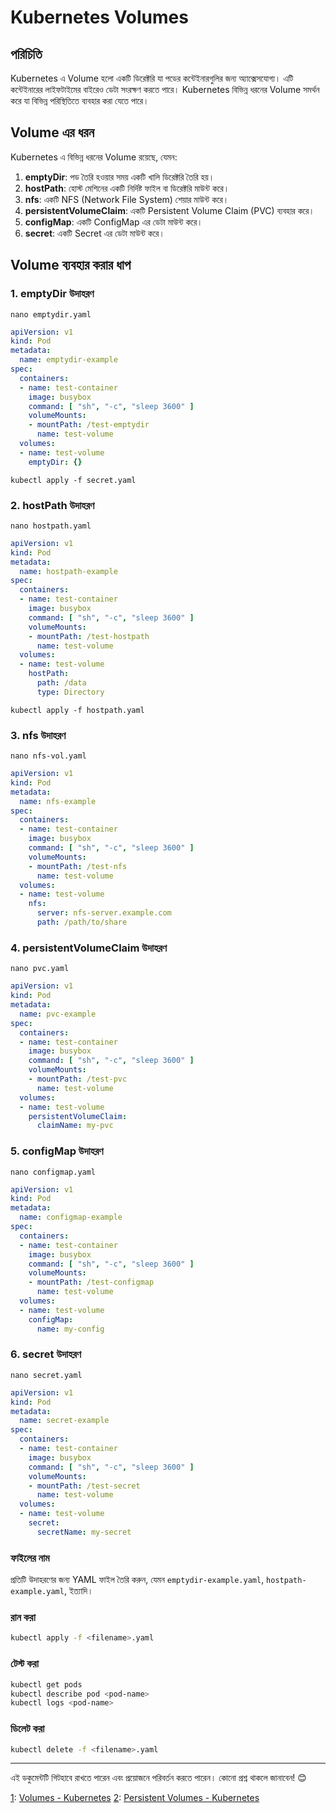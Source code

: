 # Kubernetes Volumes

## পরিচিতি
Kubernetes এ Volume হলো একটি ডিরেক্টরি যা পডের কন্টেইনারগুলির জন্য অ্যাক্সেসযোগ্য। এটি কন্টেইনারের লাইফটাইমের বাইরেও ডেটা সংরক্ষণ করতে পারে। Kubernetes বিভিন্ন ধরনের Volume সমর্থন করে যা বিভিন্ন পরিস্থিতিতে ব্যবহার করা যেতে পারে।

## Volume এর ধরন
Kubernetes এ বিভিন্ন ধরনের Volume রয়েছে, যেমন:

1. **emptyDir**: পড তৈরি হওয়ার সময় একটি খালি ডিরেক্টরি তৈরি হয়।
2. **hostPath**: হোস্ট মেশিনের একটি নির্দিষ্ট ফাইল বা ডিরেক্টরি মাউন্ট করে।
3. **nfs**: একটি NFS (Network File System) শেয়ার মাউন্ট করে।
4. **persistentVolumeClaim**: একটি Persistent Volume Claim (PVC) ব্যবহার করে।
5. **configMap**: একটি ConfigMap এর ডেটা মাউন্ট করে।
6. **secret**: একটি Secret এর ডেটা মাউন্ট করে।

## Volume ব্যবহার করার ধাপ

### 1. emptyDir উদাহরণ
```
nano emptydir.yaml
```
```yaml
apiVersion: v1
kind: Pod
metadata:
  name: emptydir-example
spec:
  containers:
  - name: test-container
    image: busybox
    command: [ "sh", "-c", "sleep 3600" ]
    volumeMounts:
    - mountPath: /test-emptydir
      name: test-volume
  volumes:
  - name: test-volume
    emptyDir: {}
```
```
kubectl apply -f secret.yaml
```

### 2. hostPath উদাহরণ
```
nano hostpath.yaml
```
```yaml
apiVersion: v1
kind: Pod
metadata:
  name: hostpath-example
spec:
  containers:
  - name: test-container
    image: busybox
    command: [ "sh", "-c", "sleep 3600" ]
    volumeMounts:
    - mountPath: /test-hostpath
      name: test-volume
  volumes:
  - name: test-volume
    hostPath:
      path: /data
      type: Directory
```
```
kubectl apply -f hostpath.yaml
```

### 3. nfs উদাহরণ
```
nano nfs-vol.yaml
```
```yaml
apiVersion: v1
kind: Pod
metadata:
  name: nfs-example
spec:
  containers:
  - name: test-container
    image: busybox
    command: [ "sh", "-c", "sleep 3600" ]
    volumeMounts:
    - mountPath: /test-nfs
      name: test-volume
  volumes:
  - name: test-volume
    nfs:
      server: nfs-server.example.com
      path: /path/to/share
```

### 4. persistentVolumeClaim উদাহরণ
```
nano pvc.yaml
```
```yaml
apiVersion: v1
kind: Pod
metadata:
  name: pvc-example
spec:
  containers:
  - name: test-container
    image: busybox
    command: [ "sh", "-c", "sleep 3600" ]
    volumeMounts:
    - mountPath: /test-pvc
      name: test-volume
  volumes:
  - name: test-volume
    persistentVolumeClaim:
      claimName: my-pvc
```

### 5. configMap উদাহরণ
```
nano configmap.yaml
```
```yaml
apiVersion: v1
kind: Pod
metadata:
  name: configmap-example
spec:
  containers:
  - name: test-container
    image: busybox
    command: [ "sh", "-c", "sleep 3600" ]
    volumeMounts:
    - mountPath: /test-configmap
      name: test-volume
  volumes:
  - name: test-volume
    configMap:
      name: my-config
```

### 6. secret উদাহরণ
```
nano secret.yaml
```
```yaml
apiVersion: v1
kind: Pod
metadata:
  name: secret-example
spec:
  containers:
  - name: test-container
    image: busybox
    command: [ "sh", "-c", "sleep 3600" ]
    volumeMounts:
    - mountPath: /test-secret
      name: test-volume
  volumes:
  - name: test-volume
    secret:
      secretName: my-secret
```

### ফাইলের নাম
প্রতিটি উদাহরণের জন্য YAML ফাইল তৈরি করুন, যেমন `emptydir-example.yaml`, `hostpath-example.yaml`, ইত্যাদি।

### রান করা
```sh
kubectl apply -f <filename>.yaml
```

### টেস্ট করা
```sh
kubectl get pods
kubectl describe pod <pod-name>
kubectl logs <pod-name>
```

### ডিলেট করা
```sh
kubectl delete -f <filename>.yaml
```

---

এই ডকুমেন্টটি গিটহাবে রাখতে পারেন এবং প্রয়োজনে পরিবর্তন করতে পারেন। কোনো প্রশ্ন থাকলে জানাবেন! 😊

[1](https://kubernetes.io/docs/concepts/storage/volumes/): [Volumes - Kubernetes](https://kubernetes.io/docs/concepts/storage/volumes/)
[2](https://kubernetes.io/docs/concepts/storage/persistent-volumes/): [Persistent Volumes - Kubernetes](https://kubernetes.io/docs/concepts/storage/persistent-volumes/)
